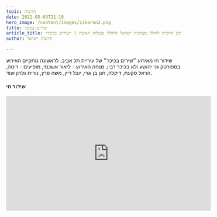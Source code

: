 ```yaml
---
topic: חדשות
date: 2022-05-03T21:10
hero_image: /content/images/zikaron2.png
title: שירים-בכיכר
article_title: יום הזיכרון לחללי מערכות ישראל ולחללי פעולות האיבה | ״שירים בכיכר״
author: חדשות ישראל

---
```

שידור חי מאירוע ״שירים בכיכר״ של עיריית תל אביב. לראשונה מתקיים האירוע בספורטק גני יהושע ולא בכיכר רבין. 
מנחה האירוע - ליאור אשכנזי, מופיעים - ריטה, הראל סקעת, דיקלה, חנן בן ארי, יובל דיין, משה פרץ, נורית גלרון ועוד.
#### שידור חי
<iframe src="https://www.facebook.com/plugins/video.php?height=314&href=https%3A%2F%2Fwww.facebook.com%2Ftel.aviv.yafo%2Fvideos%2F333091525556948%2F&show_text=false&width=560&t=0" width="560" height="314" style="border:none;overflow:hidden" scrolling="no" frameborder="0" allowfullscreen="true" allow="autoplay; clipboard-write; encrypted-media; picture-in-picture; web-share" allowFullScreen="true"></iframe>
